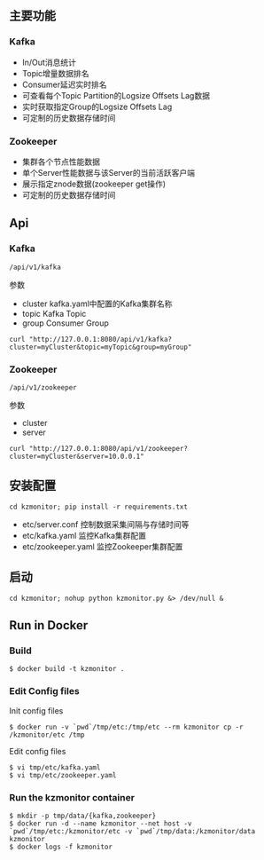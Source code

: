 ## 主要功能

### Kafka

- In/Out消息统计
- Topic增量数据排名
- Consumer延迟实时排名
- 可查看每个Topic Partition的Logsize Offsets Lag数据
- 实时获取指定Group的Logsize Offsets Lag
- 可定制的历史数据存储时间

### Zookeeper

- 集群各个节点性能数据
- 单个Server性能数据与该Server的当前活跃客户端
- 展示指定znode数据(zookeeper get操作)
- 可定制的历史数据存储时间

## Api

### Kafka

`/api/v1/kafka`

参数

- cluster
  kafka.yaml中配置的Kafka集群名称
- topic
  Kafka Topic
- group
  Consumer Group

```shell
curl "http://127.0.0.1:8080/api/v1/kafka?cluster=myCluster&topic=myTopic&group=myGroup"
```

### Zookeeper

`/api/v1/zookeeper`

参数

- cluster
- server

```shell
curl "http://127.0.0.1:8080/api/v1/zookeeper?cluster=myCluster&server=10.0.0.1"
```

## 安装配置

    cd kzmonitor; pip install -r requirements.txt

- etc/server.conf 控制数据采集间隔与存储时间等
- etc/kafka.yaml 监控Kafka集群配置
- etc/zookeeper.yaml 监控Zookeeper集群配置

## 启动

    cd kzmonitor; nohup python kzmonitor.py &> /dev/null &

## Run in Docker

### Build

```
$ docker build -t kzmonitor .
```

### Edit Config files

Init config files

```
$ docker run -v `pwd`/tmp/etc:/tmp/etc --rm kzmonitor cp -r /kzmonitor/etc /tmp
```

Edit config files

```
$ vi tmp/etc/kafka.yaml
$ vi tmp/etc/zookeeper.yaml
```

### Run the kzmonitor container

```
$ mkdir -p tmp/data/{kafka,zookeeper}
$ docker run -d --name kzmonitor --net host -v `pwd`/tmp/etc:/kzmonitor/etc -v `pwd`/tmp/data:/kzmonitor/data kzmonitor
$ docker logs -f kzmonitor
```


